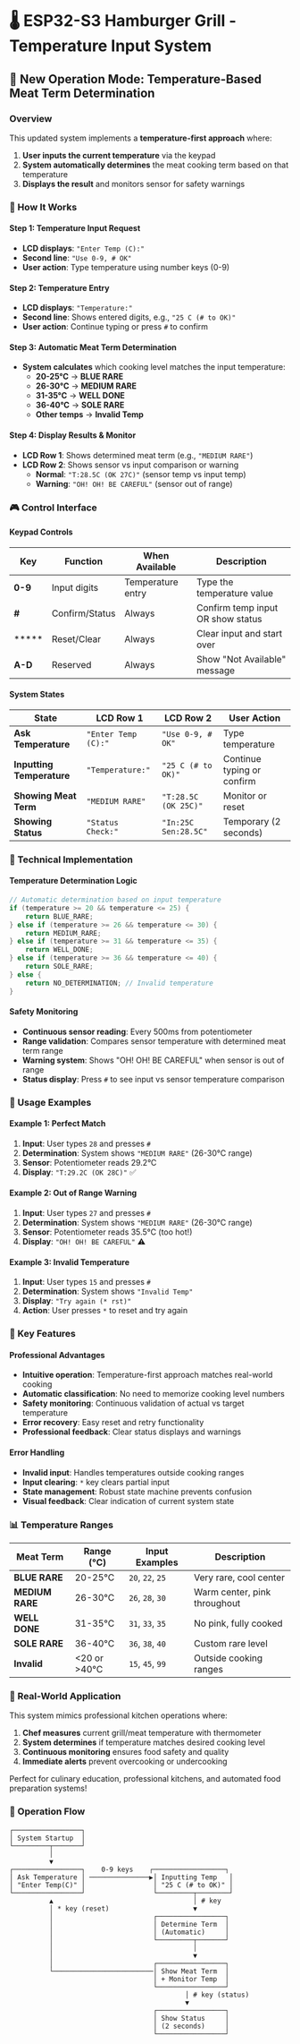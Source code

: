 # 🌡️ ESP32-S3 Hamburger Grill - Temperature Input System

## 🍔 New Operation Mode: Temperature-Based Meat Term Determination

### Overview
This updated system implements a **temperature-first approach** where:
1. **User inputs the current temperature** via the keypad
2. **System automatically determines** the meat cooking term based on that temperature
3. **Displays the result** and monitors sensor for safety warnings

### 🎯 How It Works

#### Step 1: Temperature Input Request
- **LCD displays**: `"Enter Temp (C):"`
- **Second line**: `"Use 0-9, # OK"`
- **User action**: Type temperature using number keys (0-9)

#### Step 2: Temperature Entry
- **LCD displays**: `"Temperature:"`
- **Second line**: Shows entered digits, e.g., `"25 C (# to OK)"`
- **User action**: Continue typing or press `#` to confirm

#### Step 3: Automatic Meat Term Determination
- **System calculates** which cooking level matches the input temperature:
  - **20-25°C** → **BLUE RARE**
  - **26-30°C** → **MEDIUM RARE** 
  - **31-35°C** → **WELL DONE**
  - **36-40°C** → **SOLE RARE**
  - **Other temps** → **Invalid Temp**

#### Step 4: Display Results & Monitor
- **LCD Row 1**: Shows determined meat term (e.g., `"MEDIUM RARE"`)
- **LCD Row 2**: Shows sensor vs input comparison or warning
  - **Normal**: `"T:28.5C (OK 27C)"` (sensor temp vs input temp)
  - **Warning**: `"OH! OH! BE CAREFUL"` (sensor out of range)

### 🎮 Control Interface

#### Keypad Controls

| Key | Function | When Available | Description |
|-----|----------|----------------|-------------|
| **0-9** | Input digits | Temperature entry | Type the temperature value |
| **#** | Confirm/Status | Always | Confirm temp input OR show status |
| ***** | Reset/Clear | Always | Clear input and start over |
| **A-D** | Reserved | Always | Show "Not Available" message |

#### System States

| State | LCD Row 1 | LCD Row 2 | User Action |
|-------|-----------|-----------|-------------|
| **Ask Temperature** | `"Enter Temp (C):"` | `"Use 0-9, # OK"` | Type temperature |
| **Inputting Temperature** | `"Temperature:"` | `"25 C (# to OK)"` | Continue typing or confirm |
| **Showing Meat Term** | `"MEDIUM RARE"` | `"T:28.5C (OK 25C)"` | Monitor or reset |
| **Showing Status** | `"Status Check:"` | `"In:25C Sen:28.5C"` | Temporary (2 seconds) |

### 🔬 Technical Implementation

#### Temperature Determination Logic
```c
// Automatic determination based on input temperature
if (temperature >= 20 && temperature <= 25) {
    return BLUE_RARE;
} else if (temperature >= 26 && temperature <= 30) {
    return MEDIUM_RARE;
} else if (temperature >= 31 && temperature <= 35) {
    return WELL_DONE;
} else if (temperature >= 36 && temperature <= 40) {
    return SOLE_RARE;
} else {
    return NO_DETERMINATION; // Invalid temperature
}
```

#### Safety Monitoring
- **Continuous sensor reading**: Every 500ms from potentiometer
- **Range validation**: Compares sensor temperature with determined meat term range
- **Warning system**: Shows "OH! OH! BE CAREFUL" when sensor is out of range
- **Status display**: Press `#` to see input vs sensor temperature comparison

### 🚀 Usage Examples

#### Example 1: Perfect Match
1. **Input**: User types `28` and presses `#`
2. **Determination**: System shows `"MEDIUM RARE"` (26-30°C range)
3. **Sensor**: Potentiometer reads 29.2°C
4. **Display**: `"T:29.2C (OK 28C)"` ✅

#### Example 2: Out of Range Warning
1. **Input**: User types `27` and presses `#`
2. **Determination**: System shows `"MEDIUM RARE"` (26-30°C range)
3. **Sensor**: Potentiometer reads 35.5°C (too hot!)
4. **Display**: `"OH! OH! BE CAREFUL"` ⚠️

#### Example 3: Invalid Temperature
1. **Input**: User types `15` and presses `#`
2. **Determination**: System shows `"Invalid Temp"`
3. **Display**: `"Try again (* rst)"` 
4. **Action**: User presses `*` to reset and try again

### 🔧 Key Features

#### Professional Advantages
- **Intuitive operation**: Temperature-first approach matches real-world cooking
- **Automatic classification**: No need to memorize cooking level numbers
- **Safety monitoring**: Continuous validation of actual vs target temperature
- **Error recovery**: Easy reset and retry functionality
- **Professional feedback**: Clear status displays and warnings

#### Error Handling
- **Invalid input**: Handles temperatures outside cooking ranges
- **Input clearing**: `*` key clears partial input
- **State management**: Robust state machine prevents confusion
- **Visual feedback**: Clear indication of current system state

### 📊 Temperature Ranges

| Meat Term | Range (°C) | Input Examples | Description |
|-----------|------------|----------------|-------------|
| **BLUE RARE** | 20-25°C | `20`, `22`, `25` | Very rare, cool center |
| **MEDIUM RARE** | 26-30°C | `26`, `28`, `30` | Warm center, pink throughout |
| **WELL DONE** | 31-35°C | `31`, `33`, `35` | No pink, fully cooked |
| **SOLE RARE** | 36-40°C | `36`, `38`, `40` | Custom rare level |
| **Invalid** | <20 or >40°C | `15`, `45`, `99` | Outside cooking ranges |

### 🎯 Real-World Application

This system mimics professional kitchen operations where:
1. **Chef measures** current grill/meat temperature with thermometer
2. **System determines** if temperature matches desired cooking level
3. **Continuous monitoring** ensures food safety and quality
4. **Immediate alerts** prevent overcooking or undercooking

Perfect for culinary education, professional kitchens, and automated food preparation systems!

### 🔄 Operation Flow

```
┌─────────────────┐
│ System Startup  │
└─────────┬───────┘
          │
          ▼
┌─────────────────┐    0-9 keys    ┌──────────────────┐
│ Ask Temperature │ ───────────────▶│ Inputting Temp   │
│ "Enter Temp(C)" │                 │ "25 C (# to OK)" │
└─────────────────┘                 └─────────┬────────┘
          ▲                                   │ # key
          │ * key (reset)                     ▼
          │                         ┌─────────────────┐
          │                         │ Determine Term  │
          │                         │ (Automatic)     │
          │                         └─────────┬───────┘
          │                                   │
          │                                   ▼
          │                         ┌─────────────────┐
          └─────────────────────────│ Show Meat Term  │
                                    │ + Monitor Temp  │
                                    └─────────────────┘
                                            │ # key (status)
                                            ▼
                                    ┌─────────────────┐
                                    │ Show Status     │
                                    │ (2 seconds)     │
                                    └─────────────────┘
```
